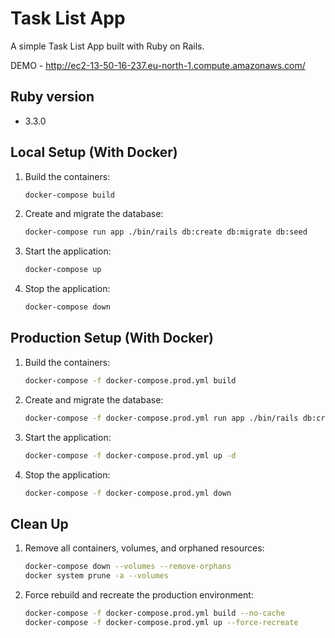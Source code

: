 # Task List App

A simple Task List App built with Ruby on Rails.

DEMO - http://ec2-13-50-16-237.eu-north-1.compute.amazonaws.com/

## Ruby version
- 3.3.0

## Local Setup (With Docker)
1. Build the containers:
   ```bash
   docker-compose build
   ```
2. Create and migrate the database:
   ```bash
   docker-compose run app ./bin/rails db:create db:migrate db:seed
   ```
3. Start the application:
   ```bash
   docker-compose up
   ```
4. Stop the application:
   ```bash
   docker-compose down
   ```

## Production Setup (With Docker)
1. Build the containers:
   ```bash
   docker-compose -f docker-compose.prod.yml build
   ```
2. Create and migrate the database:
   ```bash
   docker-compose -f docker-compose.prod.yml run app ./bin/rails db:create db:migrate db:seed
   ```
3. Start the application:
   ```bash
   docker-compose -f docker-compose.prod.yml up -d
   ```
4. Stop the application:
   ```bash
   docker-compose -f docker-compose.prod.yml down
   ```

## Clean Up
1. Remove all containers, volumes, and orphaned resources:
   ```bash
   docker-compose down --volumes --remove-orphans
   docker system prune -a --volumes
   ```
2. Force rebuild and recreate the production environment:
   ```bash
   docker-compose -f docker-compose.prod.yml build --no-cache
   docker-compose -f docker-compose.prod.yml up --force-recreate
   ```
